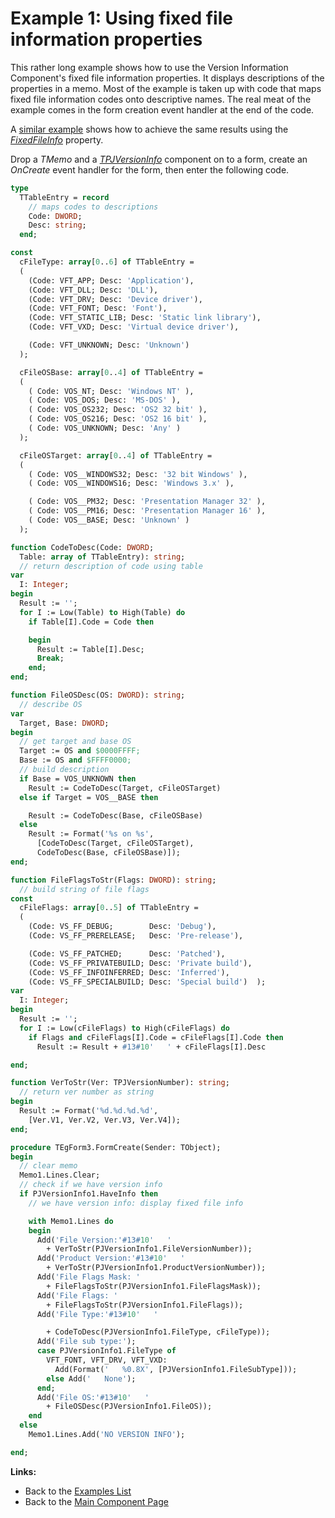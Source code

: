 # Example 1: Using fixed file information properties

This rather long example shows how to use the Version Information Component's fixed file information properties. It displays descriptions of the properties in a memo. Most of the example is taken up with code that maps fixed file information codes onto descriptive names. The real meat of the example comes in the form creation event handler at the end of the code.

A [similar example](./Example2.md) shows how to achieve the same results using the _[FixedFileInfo](../API/TPJVersionInfo-FixedFileInfo.md)_ property.

Drop a _TMemo_ and a _[TPJVersionInfo](../API/TPJVersionInfo.md)_ component on to a form, create an _OnCreate_ event handler for the form, then enter the following code.

```pascal
type
  TTableEntry = record
    // maps codes to descriptions
    Code: DWORD;
    Desc: string;
  end;

const
  cFileType: array[0..6] of TTableEntry =
  (
    (Code: VFT_APP; Desc: 'Application'),
    (Code: VFT_DLL; Desc: 'DLL'),
    (Code: VFT_DRV; Desc: 'Device driver'),
    (Code: VFT_FONT; Desc: 'Font'),
    (Code: VFT_STATIC_LIB; Desc: 'Static link library'),
    (Code: VFT_VXD; Desc: 'Virtual device driver'),

    (Code: VFT_UNKNOWN; Desc: 'Unknown')
  );

  cFileOSBase: array[0..4] of TTableEntry =
  (
    ( Code: VOS_NT; Desc: 'Windows NT' ),
    ( Code: VOS_DOS; Desc: 'MS-DOS' ),
    ( Code: VOS_OS232; Desc: 'OS2 32 bit' ),
    ( Code: VOS_OS216; Desc: 'OS2 16 bit' ),
    ( Code: VOS_UNKNOWN; Desc: 'Any' )
  );

  cFileOSTarget: array[0..4] of TTableEntry =
  (
    ( Code: VOS__WINDOWS32; Desc: '32 bit Windows' ),
    ( Code: VOS__WINDOWS16; Desc: 'Windows 3.x' ),

    ( Code: VOS__PM32; Desc: 'Presentation Manager 32' ),
    ( Code: VOS__PM16; Desc: 'Presentation Manager 16' ),
    ( Code: VOS__BASE; Desc: 'Unknown' )
  );

function CodeToDesc(Code: DWORD;
  Table: array of TTableEntry): string;
  // return description of code using table
var
  I: Integer;
begin
  Result := '';
  for I := Low(Table) to High(Table) do
    if Table[I].Code = Code then

    begin
      Result := Table[I].Desc;
      Break;
    end;
end;

function FileOSDesc(OS: DWORD): string;
  // describe OS
var
  Target, Base: DWORD;
begin
  // get target and base OS
  Target := OS and $0000FFFF;
  Base := OS and $FFFF0000;
  // build description
  if Base = VOS_UNKNOWN then
    Result := CodeToDesc(Target, cFileOSTarget)
  else if Target = VOS__BASE then

    Result := CodeToDesc(Base, cFileOSBase)
  else
    Result := Format('%s on %s',
      [CodeToDesc(Target, cFileOSTarget),
      CodeToDesc(Base, cFileOSBase)]);
end;

function FileFlagsToStr(Flags: DWORD): string;
  // build string of file flags
const
  cFileFlags: array[0..5] of TTableEntry =
  (
    (Code: VS_FF_DEBUG;        Desc: 'Debug'),
    (Code: VS_FF_PRERELEASE;   Desc: 'Pre-release'),

    (Code: VS_FF_PATCHED;      Desc: 'Patched'),
    (Code: VS_FF_PRIVATEBUILD; Desc: 'Private build'),
    (Code: VS_FF_INFOINFERRED; Desc: 'Inferred'),
    (Code: VS_FF_SPECIALBUILD; Desc: 'Special build')  );
var
  I: Integer;
begin
  Result := '';
  for I := Low(cFileFlags) to High(cFileFlags) do
    if Flags and cFileFlags[I].Code = cFileFlags[I].Code then
      Result := Result + #13#10'   ' + cFileFlags[I].Desc

end;

function VerToStr(Ver: TPJVersionNumber): string;
  // return ver number as string
begin
  Result := Format('%d.%d.%d.%d',
    [Ver.V1, Ver.V2, Ver.V3, Ver.V4]);
end;

procedure TEgForm3.FormCreate(Sender: TObject);
begin
  // clear memo
  Memo1.Lines.Clear;
  // check if we have version info
  if PJVersionInfo1.HaveInfo then
    // we have version info: display fixed file info

    with Memo1.Lines do
    begin
      Add('File Version:'#13#10'   '
        + VerToStr(PJVersionInfo1.FileVersionNumber));
      Add('Product Version:'#13#10'   '
        + VerToStr(PJVersionInfo1.ProductVersionNumber));
      Add('File Flags Mask: '
        + FileFlagsToStr(PJVersionInfo1.FileFlagsMask));
      Add('File Flags: '
        + FileFlagsToStr(PJVersionInfo1.FileFlags));
      Add('File Type:'#13#10'   '

        + CodeToDesc(PJVersionInfo1.FileType, cFileType));
      Add('File sub type:');
      case PJVersionInfo1.FileType of
        VFT_FONT, VFT_DRV, VFT_VXD:
          Add(Format('   %0.8X', [PJVersionInfo1.FileSubType]));
        else Add('   None');
      end;
      Add('File OS:'#13#10'   '
        + FileOSDesc(PJVersionInfo1.FileOS));
    end
  else
    Memo1.Lines.Add('NO VERSION INFO');

end;
```

**Links:**

* Back to the [Examples List](../Examples.md)
* Back to the [Main Component Page](../../index.md)
